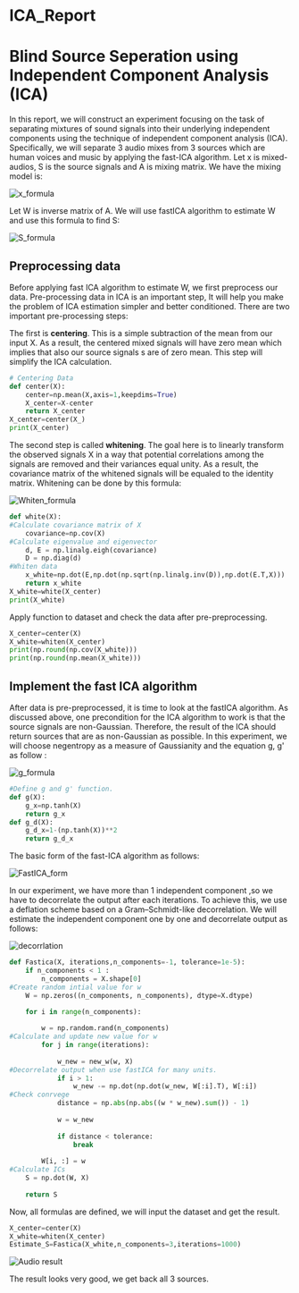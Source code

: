 # ICA_Report

# Blind Source Seperation using Independent Component Analysis (ICA)
In this report, we will construct an experiment focusing on the task of separating mixtures of sound signals into their underlying independent components using the technique of independent component analysis (ICA). Specifically, we will separate 3 audio mixes from 3 sources which are human voices and music by applying the fast-ICA algorithm. Let x is mixed-audios, S is the source signals and A is mixing matrix. We have the mixing model is:

![x_formula](https://user-images.githubusercontent.com/63275375/82419666-e8d9ea00-9aa8-11ea-9236-c99af2a9bfc5.PNG)

Let W is inverse matrix of A. We will use fastICA algorithm to estimate W and use this formula to find S:

![S_formula](https://user-images.githubusercontent.com/63275375/82419664-e8d9ea00-9aa8-11ea-902c-b8c5bc41d157.PNG)


## Preprocessing data
Before applying fast ICA algorithm to estimate W, we first preprocess our data. Pre-processing data in ICA is an important step, It will help you make the problem of ICA estimation simpler and better conditioned. 
There are two important pre-processing steps:

The first is **centering**. This is a simple subtraction of the mean from our input X. As a result, the centered mixed signals will have zero mean which implies that also our source signals s are of zero mean. This step will simplify the ICA calculation.

```python
# Centering Data
def center(X):
    center=np.mean(X,axis=1,keepdims=True)
    X_center=X-center
    return X_center
X_center=center(X_)
print(X_center)
```
The second step is called **whitening**. The goal here is to linearly transform the observed signals X in a way that potential correlations among the signals are removed and their variances equal unity. As a result, the covariance matrix of the whitened signals will be equaled to the identity matrix. Whitening can be done by this formula:

![Whiten_formula](https://user-images.githubusercontent.com/63275375/82413905-677e5980-9aa0-11ea-8c4f-3a55fa2ab584.PNG)

```python
def white(X):
#Calculate covariance matrix of X
    covariance=np.cov(X)
#Calculate eigenvalue and eigenvector
    d, E = np.linalg.eigh(covariance)
    D = np.diag(d)
#Whiten data
    x_white=np.dot(E,np.dot(np.sqrt(np.linalg.inv(D)),np.dot(E.T,X)))
    return x_white
X_white=white(X_center)
print(X_white)
```
Apply function to dataset and check the data after pre-preprocessing.
```python
X_center=center(X)
X_white=whiten(X_center)
print(np.round(np.cov(X_white)))
print(np.round(np.mean(X_white)))
```
## Implement the fast ICA algorithm
After data is pre-preprocessed, it is time to look at the fastICA algorithm. As discussed above, one precondition for the ICA algorithm to work is that the source signals are non-Gaussian. Therefore, the result of the ICA should return sources that are as non-Gaussian as possible. In this experiment, we will choose negentropy as a measure of Gaussianity and the equation g, g' as follow :

![g_formula](https://user-images.githubusercontent.com/63275375/82419656-e7102680-9aa8-11ea-8bfa-948be188ab36.PNG)

```python
#Define g and g' function.
def g(X):
    g_x=np.tanh(X)
    return g_x
def g_d(X):
    g_d_x=1-(np.tanh(X))**2
    return g_d_x
```
The basic form of the fast-ICA algorithm as follows:

![FastICA_form](https://user-images.githubusercontent.com/63275375/82431091-68bb8080-9ab8-11ea-9a3b-bb6b676abeae.PNG)

In our experiment, we have more than 1 independent component ,so we have to decorrelate the output after each iterations. To achieve this, we use a deflation scheme based on a Gram–Schmidt-like decorrelation. We will estimate the independent component one by one and decorrelate output as follows:

![decorrlation](https://user-images.githubusercontent.com/63275375/82432144-d1572d00-9ab9-11ea-9fc6-ac4f1301f07e.PNG)

```python
def Fastica(X, iterations,n_components=-1, tolerance=1e-5):
    if n_components < 1 :
        n_components = X.shape[0]
#Create random intial value for w
    W = np.zeros((n_components, n_components), dtype=X.dtype)

    for i in range(n_components):
        
        w = np.random.rand(n_components)
#Calculate and update new value for w        
        for j in range(iterations):
            
            w_new = new_w(w, X)
#Decorrelate output when use fastICA for many units.            
            if i > 1:
                w_new -= np.dot(np.dot(w_new, W[:i].T), W[:i])
#Check conrvege            
            distance = np.abs(np.abs((w * w_new).sum()) - 1)
            
            w = w_new
            
            if distance < tolerance:
                break
                
        W[i, :] = w
#Calculate ICs       
    S = np.dot(W, X)
    
    return S
```
Now, all formulas are defined, we will input the dataset and get the result.
```python
X_center=center(X)
X_white=whiten(X_center)
Estimate_S=Fastica(X_white,n_components=3,iterations=1000)
```
![Audio result](https://user-images.githubusercontent.com/63275375/82446033-14bc9600-9ad0-11ea-8811-b0b294b087da.png)

The result looks very good, we get back all 3 sources.
